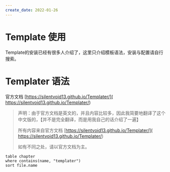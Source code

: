 ```yaml
---
create_date: 2022-01-26
---
```



# Template 使用

Template的安装已经有很多人介绍了，这里只介绍模板语法，安装与配置请自行搜索。

# Templater 语法

官方文档 [https://silentvoid13.github.io/Templater/]( https://silentvoid13.github.io/Templater/)

> 声明：由于官方文档是英文的，并且内容比较多，因此我简要地翻译了这个中文版的，【并不是完全翻译，而是用我自己的话介绍了一遍】
> 
> 所有内容来自官方文档  [https://silentvoid13.github.io/Templater/]( https://silentvoid13.github.io/Templater/)
> 
> 如有不同之处，请以官方文档为主。

```dataview
table chapter 
where contains(name, "templater")
sort file.name
```
